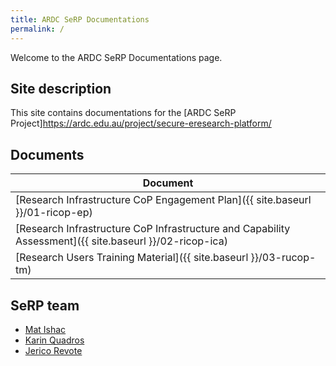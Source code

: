 ```yaml
---
title: ARDC SeRP Documentations
permalink: /
---
```


Welcome to the ARDC SeRP Documentations page.

## Site description

This site contains documentations for the [ARDC SeRP Project]https://ardc.edu.au/project/secure-eresearch-platform/

## Documents

| Document |
| --- |
| [Research Infrastructure CoP Engagement Plan]({{ site.baseurl }}/01-ricop-ep) |
| [Research Infrastructure CoP Infrastructure and Capability Assessment]({{ site.baseurl }}/02-ricop-ica) |
| [Research Users Training Material]({{ site.baseurl }}/03-rucop-tm) |

## SeRP team

* [Mat Ishac](https://www.monash.edu/researchinfrastructure/helix/about/helix-team)
* [Karin Quadros](https://www.monash.edu/researchinfrastructure/helix/about/helix-team)
* [Jerico Revote](https://research.monash.edu/en/persons/jerico-revote)
